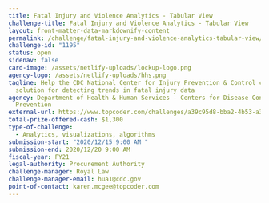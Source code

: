 ```yaml
---
title: Fatal Injury and Violence Analytics - Tabular View
challenge-title: Fatal Injury and Violence Analytics - Tabular View
layout: front-matter-data-markdownify-content
permalink: /challenge/fatal-injury-and-violence-analytics-tabular-view/
challenge-id: "1195"
status: open
sidenav: false
card-image: /assets/netlify-uploads/lockup-logo.png
agency-logo: /assets/netlify-uploads/hhs.png
tagline: Help the CDC National Center for Injury Prevention & Control create a
  solution for detecting trends in fatal injury data
agency: Department of Health & Human Services - Centers for Disease Control &
  Prevention
external-url: https://www.topcoder.com/challenges/a39c95d8-bba2-4b53-a312-c8914e4cc04c
total-prize-offered-cash: $1,300
type-of-challenge:
  - Analytics, visualizations, algorithms
submission-start: "2020/12/15 9:00 AM "
submission-end: 2020/12/20 9:00 AM
fiscal-year: FY21
legal-authority: Procurement Authority
challenge-manager: Royal Law
challenge-manager-email: hua1@cdc.gov
point-of-contact: karen.mcgee@topcoder.com
---
```

